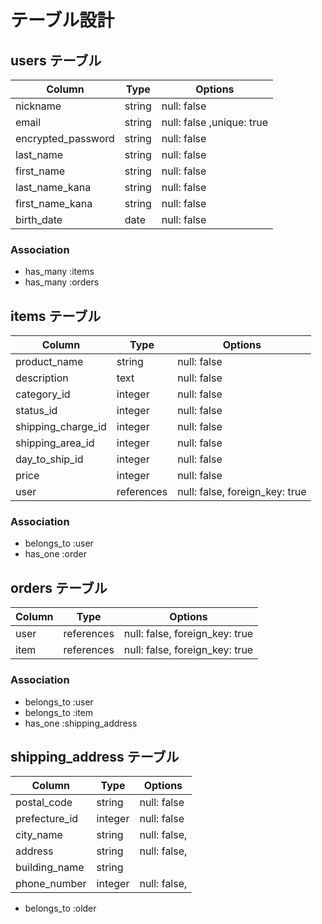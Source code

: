 # テーブル設計

 ## users テーブル

 | Column              | Type   | Options                  |
 | ------------------- | ------ | ------------------------ |
 | nickname            | string | null: false              |
 | email               | string | null: false ,unique: true|
 | encrypted_password  | string | null: false              |
 | last_name           | string | null: false              |
 | first_name          | string | null: false              |
 | last_name_kana      | string | null: false              |
 | first_name_kana     | string | null: false              |
 | birth_date          | date   | null: false              |

 ### Association
- has_many :items
- has_many :orders

 ## items テーブル

 | Column             | Type       | Options                        |
 | ------------------ | ---------- | ------------------------------ |
 | product_name       | string     | null: false                    |
 | description        | text       | null: false                    |
 | category_id        | integer    | null: false                    |
 | status_id          | integer    | null: false                    |
 | shipping_charge_id | integer    | null: false                   |
 | shipping_area_id   | integer    | null: false                   |
 | day_to_ship_id     | integer    | null: false                   |
 | price              | integer    | null: false                    |
 | user               | references | null: false, foreign_key: true |

  ### Association
- belongs_to :user
- has_one :order

 ## orders テーブル

 | Column            | Type       | Options                        |
 | ----------------- | ---------- | ------------------------------ |
 | user              | references | null: false, foreign_key: true |
 | item              | references | null: false, foreign_key: true |

   ### Association
- belongs_to :user
- belongs_to :item
- has_one :shipping_address

 ## shipping_address テーブル

 | Column            | Type       | Options      |
 | ----------------- | ---------- | ------------ |
 | postal_code       | string     | null: false  |
 | prefecture_id     | integer    | null: false  |
 | city_name         | string     | null: false, |
 | address           | string     | null: false, |
 | building_name     | string     |              |
 | phone_number      | integer    | null: false, |

 - belongs_to :older